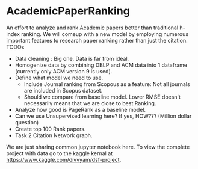 # AcademicPaperRanking
An effort to analyze and rank Academic papers better than traditional h-index ranking. We will comeup with a new model by  employing numerous important features to research paper ranking rather than just the citation.
TODOs
 - Data cleaning : Big one, Data is far from ideal.
 - Homogenize data by combining DBLP and ACM data into 1 dataframe (currently only ACM version 9 is used). 
 - Define what model we need to use.
   - Include Journal ranking from Scopous as a feature: Not all journals are included in Scopus dataset.
   - Should we compare from baseline model. Lower RMSE doesn't necessarily means that we are close to best Ranking.
 - Analyze how good is PageRank as a baseline model.
 - Can we use Unsupervised learning here? If yes, HOW??? (Million dollar question)
 - Create top 100 Rank papers. 
 - Task 2 Citation Network graph.

We are just sharing common jupyter notebook here.
To view the complete project with data go to the kaggle kernal at https://www.kaggle.com/divvyam/dsf-project.
